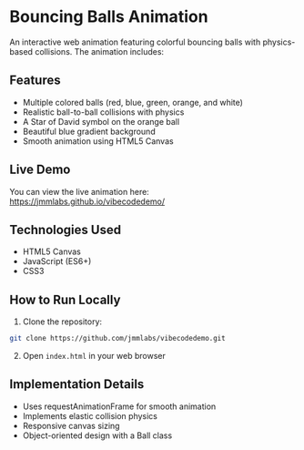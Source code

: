 # Bouncing Balls Animation

An interactive web animation featuring colorful bouncing balls with physics-based collisions. The animation includes:

## Features
- Multiple colored balls (red, blue, green, orange, and white)
- Realistic ball-to-ball collisions with physics
- A Star of David symbol on the orange ball
- Beautiful blue gradient background
- Smooth animation using HTML5 Canvas

## Live Demo
You can view the live animation here: https://jmmlabs.github.io/vibecodedemo/

## Technologies Used
- HTML5 Canvas
- JavaScript (ES6+)
- CSS3

## How to Run Locally
1. Clone the repository:
```bash
git clone https://github.com/jmmlabs/vibecodedemo.git
```
2. Open `index.html` in your web browser

## Implementation Details
- Uses requestAnimationFrame for smooth animation
- Implements elastic collision physics
- Responsive canvas sizing
- Object-oriented design with a Ball class 